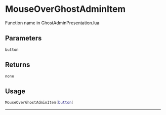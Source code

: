 # MouseOverGhostAdminItem
Function name in GhostAdminPresentation.lua
## Parameters
`button`
## Returns
`none`
## Usage
```lua
MouseOverGhostAdminItem(button)
```
---
